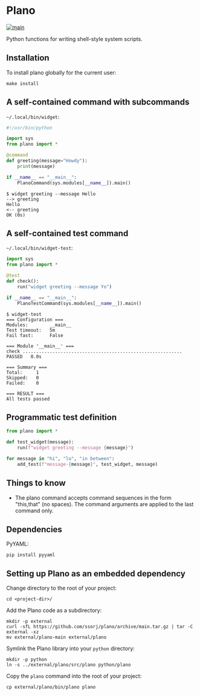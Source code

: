 # Plano

[![main](https://github.com/ssorj/plano/workflows/main/badge.svg)](https://github.com/ssorj/plano/actions?query=workflow%3Amain)

Python functions for writing shell-style system scripts.

## Installation

To install plano globally for the current user:

~~~
make install
~~~

## A self-contained command with subcommands

`~/.local/bin/widget`:
~~~ python
#!/usr/bin/python

import sys
from plano import *

@command
def greeting(message="Howdy"):
    print(message)

if __name__ == "__main__":
    PlanoCommand(sys.modules[__name__]).main()
~~~

~~~ shell
$ widget greeting --message Hello
--> greeting
Hello
<-- greeting
OK (0s)
~~~

## A self-contained test command

`~/.local/bin/widget-test`:
~~~ python
import sys
from plano import *

@test
def check():
    run("widget greeting --message Yo")

if __name__ == "__main__":
    PlanoTestCommand(sys.modules[__name__]).main()
~~~

~~~ shell
$ widget-test
=== Configuration ===
Modules:        __main__
Test timeout:   5m
Fail fast:      False

=== Module '__main__' ===
check ........................................................... PASSED   0.0s

=== Summary ===
Total:     1
Skipped:   0
Failed:    0

=== RESULT ===
All tests passed
~~~

## Programmatic test definition

~~~ python
from plano import *

def test_widget(message):
    run(f"widget greeting --message {message}")

for message in "hi", "lo", "in between":
    add_test(f"message-{message}", test_widget, message)
~~~

## Things to know

* The plano command accepts command sequences in the form "this,that"
  (no spaces).  The command arguments are applied to the last command
  only.

## Dependencies

PyYAML:

~~~
pip install pyyaml
~~~

## Setting up Plano as an embedded dependency

Change directory to the root of your project:

    cd <project-dir>/

Add the Plano code as a subdirectory:

    mkdir -p external
    curl -sfL https://github.com/ssorj/plano/archive/main.tar.gz | tar -C external -xz
    mv external/plano-main external/plano

Symlink the Plano library into your `python` directory:

    mkdir -p python
    ln -s ../external/plano/src/plano python/plano

Copy the `plano` command into the root of your project:

    cp external/plano/bin/plano plano
